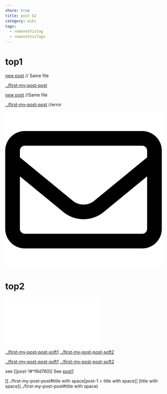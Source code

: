```yaml
---
share: true
title: post G2
category: wiki
tags:
  - removethistag
  - removethisTags
---
```




# top1
[new post](post-G2.md) // Same file

[../first-my-post-post](../first-my-post-post.md)

[new post](post-G2.md) //Same file

[../first-my-post-post](../first-my-post-post.md) //error

![pic200](../../../assets/image/pic-1.svg)

# top2

![../first-my-post-post](../first-my-post-post.md#soft1)



[../first-my-post-post-soft1](../first-my-post-post.md#soft1)
[../first-my-post-post-soft2](../first-my-post-post.md#soft2)

[../first-my-post-post-soft1](../first-my-post-post.md#soft1)
[../first-my-post-post-soft2](../first-my-post-post.md#soft2)

see [[post-1#^f6d760]]
See [post1](../first-my-post-post#^f6d760)

[[../first-my-post-post#title with space|post-1 > title with space]]
[title with space](../first-my-post-post#title with space)